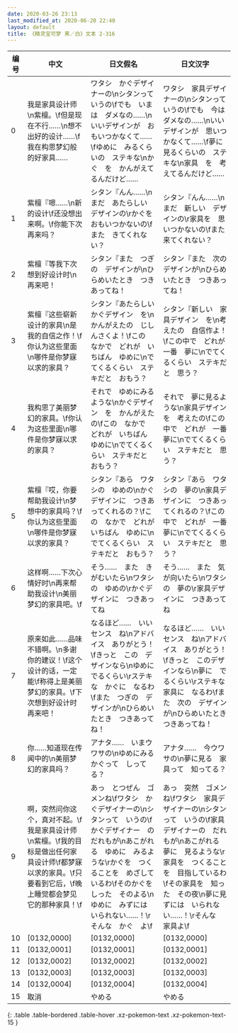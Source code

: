 ```yaml
---
date: 2020-03-26 23:13
last_modified_at: 2020-06-20 22:40
layout: default
title: 《精灵宝可梦 黑／白》文本 2-316
---
```

| 编号 | 中文 | 日文假名 | 日文汉字 |
| ---- | ---- | ---- | --- |
| 0 | 我是家具设计师\n紫檀。\f但是现在不行……\n想不出好的设计……\f我在构思梦幻般的好家具…… | ワタシ　かぐデザイナーの\nシタンって　いうの\fでも　いまは　ダメなの……\nいいデザインが　おもいつかなくて……\fゆめに　みるくらいの　ステキな\nかぐ　を　かんがえてるんだけど…… | ワタシ　家具デザイナーの\nシタンって　いうの\fでも　今は　ダメなの……\nいいデザインが　思いつかなくて……\f夢に　見るくらいの　ステキな\n家具　を　考えてるんだけど…… |
| 1 | 紫檀『嗯……\n新的设计\f还没想出来啊。\f你能下次再来吗？ | シタン『んん……\nまだ　あたらしい　デザインの\rかぐを　おもいつかないの\fまた　きてくれない？ | シタン『んん……\nまだ　新しい　デザインの\r家具を　思いつかないの\fまた　来てくれない？ |
| 2 | 紫檀『等我下次想到好设计时\n再来吧！ | シタン『また　つぎの　デザインが\nひらめいたとき　つきあってね！ | シタン『また　次の　デザインが\nひらめいたとき　つきあってね！ |
| 3 | 紫檀『这些崭新设计的家具\n是我的自信之作！\f你认为这些里面\n哪件是你梦寐以求的家具？ | シタン『あたらしい　かぐデザイン　を\nかんがえたの　じしんさくよ！\fこの　なかで　どれが　いちばん　ゆめに\nでてくるくらい　ステキだと　おもう？ | シタン『新しい　家具デザイン　を\n考えたの　自信作よ！\fこの中で　どれが　一番　夢に\nでてくるくらい　ステキだと　思う？ |
| 4 | 我构思了美丽梦幻的家具。\f你认为这些里面\n哪件是你梦寐以求的家具？ | それで　ゆめにみるような\nかぐデザイン　を　かんがえたの\fこの　なかで　どれが　いちばん　ゆめに\nでてくるくらい　ステキだと　おもう？ | それで　夢に見るような\n家具デザイン　を　考えたの\fこの中で　どれが　一番　夢に\nでてくるくらい　ステキだと　思う？ |
| 5 | 紫檀『哎，你要帮助我设计\n梦想中的家具吗？\f你认为这些里面\n哪件是你梦寐以求的家具？ | シタン『あら　ワタシの　ゆめの\nかぐデザインに　つきあってくれるの？\fこの　なかで　どれが　いちばん　ゆめに\nでてくるくらい　ステキだと　おもう？ | シタン『あら　ワタシの　夢の\n家具デザインに　つきあってくれるの？\fこの中で　どれが　一番　夢に\nでてくるくらい　ステキだと　思う？ |
| 6 | 这样啊……下次心情好时\n再来帮助我设计\n美丽梦幻的家具吧。\f | そう……　また　きがむいたら\nワタシの　ゆめの\rかぐデザインに　つきあってね | そう……　また　気が向いたら\nワタシの　夢の\r家具デザインに　つきあってね |
| 7 | 原来如此……品味不错啊。\n多谢你的建议！\f这个设计的话，一定能\f称得上是美丽梦幻的家具。\f下次想到好设计时再来吧！ | なるほど……　いいセンス　ね\nアドバイス　ありがとう！\fきっと　この　デザインなら\nゆめに　でるくらい\rステキな　かぐに　なるわ\fまた　つぎの　デザインが\nひらめいたとき　つきあってね！ | なるほど……　いいセンス　ね\nアドバイス　ありがとう！\fきっと　このデザインなら\n夢に　でるくらい\rステキな　家具に　なるわ\fまた　次の　デザインが\nひらめいたとき　つきあってね！ |
| 8 | 你……知道现在传闻中的\n美丽梦幻的家具吗？ | アナタ……　いまウワサの\nゆめにみる　かぐって　しってる？ | アナタ……　今ウワサの\n夢に見る　家具って　知ってる？ |
| 9 | 啊，突然问你这个，真对不起。\f我是家具设计师\n紫檀。\f我的目标是做出任何家具设计师\f都梦寐以求的家具。\f只要看到它后，\f晚上睡觉都会梦见它的那种家具！\f | あっ　とつぜん　ゴメンね\fワタシ　かぐデザイナーの\nシタンって　いうの\fかぐデザイナー　の　だれもが\nあこがれる　ゆめに　みるような\rかぐを　つくることを　めざしているわ\fそのかぐを　しった　そのよる\nゆめに　みずには　いられない……！\rそんな　かぐ　よ\f | あっ　突然　ゴメンね\fワタシ　家具デザイナーの\nシタンって　いうの\f家具デザイナーの　だれもが\nあこがれる　夢に　見るような\r家具を　つくることを　目指しているわ\fその家具を　知った　その夜\n夢に見ずには　いられない……！\rそんな　家具よ\f |
| 10 | [0132,0000] | [0132,0000] | [0132,0000] |
| 11 | [0132,0001] | [0132,0001] | [0132,0001] |
| 12 | [0132,0002] | [0132,0002] | [0132,0002] |
| 13 | [0132,0003] | [0132,0003] | [0132,0003] |
| 14 | [0132,0004] | [0132,0004] | [0132,0004] |
| 15 | 取消 | やめる | やめる |
{: .table .table-bordered .table-hover .xz-pokemon-text .xz-pokemon-text-15 }